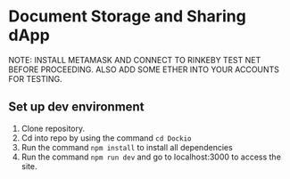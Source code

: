 # Document Storage and Sharing dApp
NOTE: INSTALL METAMASK AND CONNECT TO RINKEBY TEST NET BEFORE PROCEEDING. ALSO ADD SOME ETHER INTO YOUR ACCOUNTS FOR TESTING.
## Set up dev environment

1. Clone repository.
2. Cd into repo by using the command  ```cd Dockio```
3. Run the command ```npm install``` to install all dependencies
4. Run the command  ```npm run dev``` and go to localhost:3000 to access the site.
